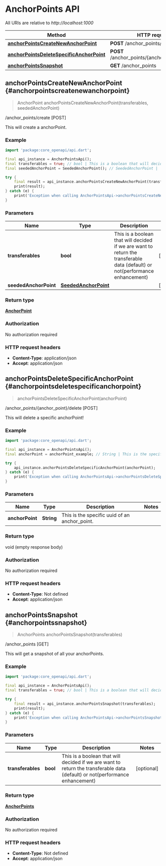 # AnchorPoints API

All URIs are relative to *http://localhost:1000*

Method | HTTP request | Description
------------- | ------------- | -------------
[**anchorPointsCreateNewAnchorPoint**](AnchorPointsApi#anchorpointscreatenewanchorpoint) | **POST** /anchor_points/create | /anchor_points/create [POST]
[**anchorPointsDeleteSpecificAnchorPoint**](AnchorPointsApi#anchorpointsdeletespecificanchorpoint) | **POST** /anchor_points/\{anchor_point\}/delete | /anchor_points/\{anchor_point\}/delete [POST]
[**anchorPointsSnapshot**](AnchorPointsApi#anchorpointssnapshot) | **GET** /anchor_points | /anchor_points [GET]


## **anchorPointsCreateNewAnchorPoint** {#anchorpointscreatenewanchorpoint}
> AnchorPoint anchorPointsCreateNewAnchorPoint(transferables, seededAnchorPoint)

/anchor_points/create [POST]

This will create a anchorPoint.

### Example
```dart
import 'package:core_openapi/api.dart';

final api_instance = AnchorPointsApi();
final transferables = true; // bool | This is a boolean that will decided if we are want to return the transferable data (default) or not(performance enhancement)
final seededAnchorPoint = SeededAnchorPoint(); // SeededAnchorPoint | 

try {
    final result = api_instance.anchorPointsCreateNewAnchorPoint(transferables, seededAnchorPoint);
    print(result);
} catch (e) {
    print('Exception when calling AnchorPointsApi->anchorPointsCreateNewAnchorPoint: $e\n');
}
```

### Parameters

Name | Type | Description  | Notes
------------- | ------------- | ------------- | -------------
 **transferables** | **bool**| This is a boolean that will decided if we are want to return the transferable data (default) or not(performance enhancement) | [optional] 
 **seededAnchorPoint** | [**SeededAnchorPoint**](../models/SeededAnchorPoint)|  | [optional] 

### Return type

[**AnchorPoint**](../models/AnchorPoint)

### Authorization

No authorization required

### HTTP request headers

 - **Content-Type**: application/json
 - **Accept**: application/json



## **anchorPointsDeleteSpecificAnchorPoint** {#anchorpointsdeletespecificanchorpoint}
> anchorPointsDeleteSpecificAnchorPoint(anchorPoint)

/anchor_points/\{anchor_point\}/delete [POST]

This will delete a specific anchorPoint!

### Example
```dart
import 'package:core_openapi/api.dart';

final api_instance = AnchorPointsApi();
final anchorPoint = anchorPoint_example; // String | This is the specific uuid of an anchor_point.

try {
    api_instance.anchorPointsDeleteSpecificAnchorPoint(anchorPoint);
} catch (e) {
    print('Exception when calling AnchorPointsApi->anchorPointsDeleteSpecificAnchorPoint: $e\n');
}
```

### Parameters

Name | Type | Description  | Notes
------------- | ------------- | ------------- | -------------
 **anchorPoint** | **String**| This is the specific uuid of an anchor_point. | 

### Return type

void (empty response body)

### Authorization

No authorization required

### HTTP request headers

 - **Content-Type**: Not defined
 - **Accept**: application/json



## **anchorPointsSnapshot** {#anchorpointssnapshot}
> AnchorPoints anchorPointsSnapshot(transferables)

/anchor_points [GET]

This will get a snapshot of all your anchorPoints.

### Example
```dart
import 'package:core_openapi/api.dart';

final api_instance = AnchorPointsApi();
final transferables = true; // bool | This is a boolean that will decided if we are want to return the transferable data (default) or not(performance enhancement)

try {
    final result = api_instance.anchorPointsSnapshot(transferables);
    print(result);
} catch (e) {
    print('Exception when calling AnchorPointsApi->anchorPointsSnapshot: $e\n');
}
```

### Parameters

Name | Type | Description  | Notes
------------- | ------------- | ------------- | -------------
 **transferables** | **bool**| This is a boolean that will decided if we are want to return the transferable data (default) or not(performance enhancement) | [optional] 

### Return type

[**AnchorPoints**](../models/AnchorPoints)

### Authorization

No authorization required

### HTTP request headers

 - **Content-Type**: Not defined
 - **Accept**: application/json



